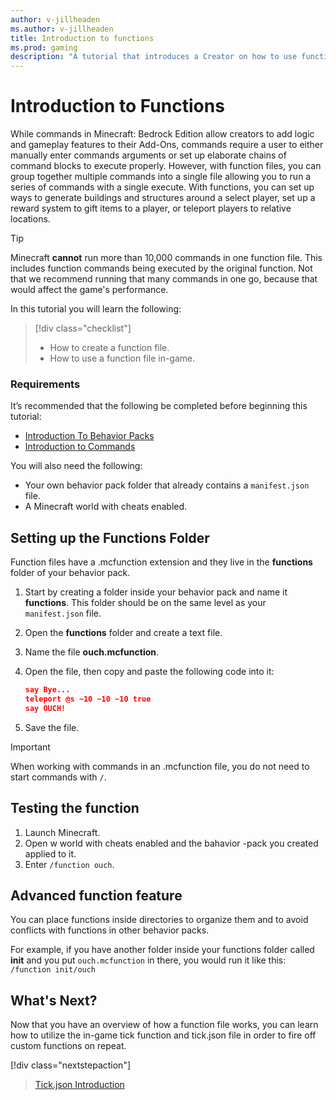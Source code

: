 ```yaml
---
author: v-jillheaden
ms.author: v-jillheaden
title: Introduction to functions
ms.prod: gaming
description: "A tutorial that introduces a Creator on how to use functions"
---
```


# Introduction to Functions

While commands in Minecraft: Bedrock Edition allow creators to add logic and gameplay features to their Add-Ons, commands require a user to either manually enter commands arguments or set up elaborate chains of command blocks to execute properly. However, with function files, you can group together multiple commands into a single file allowing you to run a series of commands with a single execute. With functions, you can set up ways to generate buildings and structures around a select player, set up a reward system to gift items to a player, or teleport players to relative locations.

>[!Tip]
> Minecraft **cannot** run more than 10,000 commands in one function file. This includes function commands being executed by the original function. Not that we recommend running that many commands in one go, because that would affect the game's performance. 

In this tutorial you will learn the following:

> [!div class="checklist"]
>
> - How to create a function file.
> - How to use a function file in-game.

### Requirements

It’s recommended that the following be completed before beginning this tutorial:

- [Introduction To Behavior Packs](BehaviorPack.md)
- [Introduction to Commands](CommandsIntroduction.md)

You will also need the following:

- Your own behavior pack folder that already contains a `manifest.json` file.
- A Minecraft world with cheats enabled.

## Setting up the Functions Folder

Function files have a .mcfunction extension and they live in the **functions** folder of your behavior pack.

1. Start by creating a folder inside your behavior pack and name it **functions**. This folder should be on the same level as your `manifest.json` file.
1. Open the **functions** folder and create a text file.
1. Name the file **ouch.mcfunction**.
1. Open the file, then copy and paste the following code into it:

    ```json
    say Bye...
    teleport @s ~10 ~10 ~10 true
    say OUCH!
    ```

1. Save the file.

>[!IMPORTANT]
> When working with commands in an .mcfunction file, you do not need to start commands with `/`.

## Testing the function

1. Launch Minecraft.
2. Open w world with cheats enabled and the bahavior -pack you created applied to it.
3. Enter `/function ouch`.

## Advanced function feature

You can place functions inside directories to organize them and to avoid conflicts with functions in other behavior packs.

For example, if you have another folder inside your functions folder called **init** and you put `ouch.mcfunction` in there, you would run it like this:
`/function init/ouch`
 
## What's Next?

Now that you have an overview of how a function file works, you can learn how to utilize the in-game tick function and tick.json file in order to fire off custom functions on repeat.

[!div class="nextstepaction"]
>[Tick.json Introduction](TickJsonIntroduction.md)
